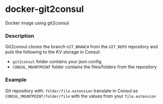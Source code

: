 # docker-git2consul
Docker image using git2consul

### Description
Git2consul clones the branch `GIT_BRANCH` from the `GIT_REPO` repository and puts the following to the KV storage in Consul:
- `git2consul` folder contains your json config
- `CONSUL_MOUNTPOINT` folder contains the files/folders from the repository

### Example

Git repository with: `folder/file.extension` translate in Consul as `CONSUL_MOUNTPOINT/folder/file` with the values from your `file.extension`
